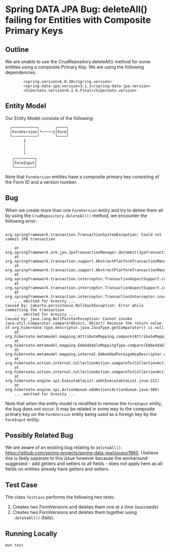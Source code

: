 # Spring DATA JPA Bug: deleteAll() failing for Entities with Composite Primary Keys

## Outline
We are unable to use the CrudRepository.deleteAll() method for some entities using a composite Primary Key. We are using the 
following dependencies:
```
        <spring.version>6.0.10</spring.version>
        <spring-data-jpa.version>3.1.1</spring-data-jpa.version>
        <hibernate.version>6.2.6.Final</hibernate.version>
```

## Entity Model
Our Entity Model consists of the following:

      ┌───────────┐       ┌────┐
      │FormVersion│*─────1│Form│
      └───────────┘       └────┘
            1
            │
            │
            *
       ┌─────────┐
       │FormInput│
       └─────────┘

Note that `FormVersion` entities have a composite primary key consisting of the Form ID and a version number.

## Bug
When we create more than one `FormVersion` entity and try to delete them all by using the `CrudRepository.deleteAll()` 
method, we encounter the following error:
```agsl

org.springframework.transaction.TransactionSystemException: Could not commit JPA transaction

	at org.springframework.orm.jpa.JpaTransactionManager.doCommit(JpaTransactionManager.java:570)
	at org.springframework.transaction.support.AbstractPlatformTransactionManager.processCommit(AbstractPlatformTransactionManager.java:743)
	at org.springframework.transaction.support.AbstractPlatformTransactionManager.commit(AbstractPlatformTransactionManager.java:711)
	at org.springframework.transaction.interceptor.TransactionAspectSupport.commitTransactionAfterReturning(TransactionAspectSupport.java:660)
	at org.springframework.transaction.interceptor.TransactionAspectSupport.invokeWithinTransaction(TransactionAspectSupport.java:410)
	at org.springframework.transaction.interceptor.TransactionInterceptor.invoke(TransactionInterceptor.java:119)
	... omitted for brevity ...
Caused by: jakarta.persistence.RollbackException: Error while committing the transaction
	... omitted for brevity ...
Caused by: java.lang.NullPointerException: Cannot invoke java.util.Comparator.compare(Object, Object) because the return value of org.hibernate.type.descriptor.java.JavaType.getComparator() is null
	at org.hibernate.metamodel.mapping.AttributeMapping.compare(AttributeMapping.java:91)
	at org.hibernate.metamodel.mapping.EmbeddableMappingType.compare(EmbeddableMappingType.java:267)
	at org.hibernate.metamodel.mapping.internal.EmbeddedForeignKeyDescriptor.compare(EmbeddedForeignKeyDescriptor.java:226)
	at org.hibernate.action.internal.CollectionAction.compareTo(CollectionAction.java:166)
	at org.hibernate.action.internal.CollectionAction.compareTo(CollectionAction.java:30)
	at org.hibernate.engine.spi.ExecutableList.add(ExecutableList.java:221)
	at org.hibernate.engine.spi.ActionQueue.addAction(ActionQueue.java:386)
	... omitted for brevity ...
```

Note that when the entity model is modified to remove the `FormInput` entity, the bug does _not_ occur. It may be related in some way to
the composite primary key on the `FormVersion` entity being used as a foreign key by the `FormInput` entity.

## Possibly Related Bug
We are aware of an existing bug relating to `deleteAll()`: https://github.com/spring-projects/spring-data-jpa/issues/1960. I believe this is likely separate to this 
issue however because the workaround suggested - add getters and setters to all fields - does not apply here as all fields on entities 
already have getters and setters.

## Test Case
The class `TestCase` performs the following two tests:
1. Creates two FormVersions and deletes them one at a time (succeeds).
2. Creates two FormVersions and deletes them together using `.deleteAll()` (fails).

## Running Locally
``mvn test``
